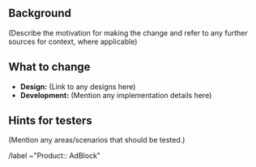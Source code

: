 ## Background

(Describe the motivation for making the change and refer to any further sources for context, where applicable)

## What to change

- **Design:** (Link to any designs here)
- **Development:** (Mention any implementation details here)

## Hints for testers

(Mention any areas/scenarios that should be tested.)

/label ~"Product:: AdBlock"
